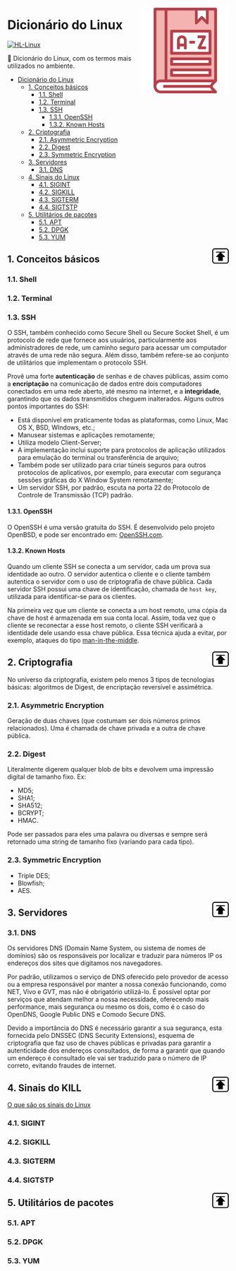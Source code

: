 <!-- LOGO DIREITO -->
<a href="#dicionário-do-linux"><img width="200px" src="../../Images/dictionary.png" align="right" /></a>

# Dicionário do Linux

<p align="left">
  <a href="https://github.com/JonathanTSilva/HL-Linux">
    <img src="https://img.shields.io/static/v1?label=HomeLab&message=Linux&color=orange&logo=linux&logoColor=white&labelColor=grey&style=flat" alt="HL-Linux">
  </a>
</p>

📖 Dicionário do Linux, com os termos mais utilizados no ambiente.

<!-- SUMÁRIO -->
- [Dicionário do Linux](#dicionário-do-linux)
  - [1. Conceitos básicos](#1-conceitos-básicos)
    - [1.1. Shell](#11-shell)
    - [1.2. Terminal](#12-terminal)
    - [1.3. SSH](#13-ssh)
      - [1.3.1. OpenSSH](#131-openssh)
      - [1.3.2. Known Hosts](#132-known-hosts)
  - [2. Criptografia](#2-criptografia)
    - [2.1. Asymmetric Encryption](#21-asymmetric-encryption)
    - [2.2. Digest](#22-digest)
    - [2.3. Symmetric Encryption](#23-symmetric-encryption)
  - [3. Servidores](#3-servidores)
    - [3.1. DNS](#31-dns)
  - [4. Sinais do Linux](#4-sinais-do-linux)
    - [4.1. SIGINT](#41-sigint)
    - [4.2. SIGKILL](#42-sigkill)
    - [4.3. SIGTERM](#43-sigterm)
    - [4.4. SIGTSTP](#44-sigtstp)
  - [5. Utilitários de pacotes](#5-utilitários-de-pacotes)
    - [5.1. APT](#51-apt)
    - [5.2. DPGK](#52-dpgk)
    - [5.3. YUM](#53-yum)

<!-- VOLTAR AO ÍNICIO -->
<a href="#"><img width="40px" src="https://github.com/JonathanTSilva/JonathanTSilva/blob/main/Images/back-to-top.png" align="right" /></a>

## 1. Conceitos básicos

### 1.1. Shell

### 1.2. Terminal

### 1.3. SSH

O SSH, também conhecido como Secure Shell ou Secure Socket Shell, é um protocolo de rede que fornece aos usuários, particularmente aos administradores de rede, um caminho seguro para acessar um computador através de uma rede não segura. Além disso, também refere-se ao conjunto de utilitários que implementam o protocolo SSH.

Provê uma forte **autenticação** de senhas e de chaves públicas, assim como a **encriptação** na comunicação de dados entre dois computadores conectados em uma rede aberto, até mesmo na internet, e a **integridade**, garantindo que os dados transmitidos cheguem inalterados. Alguns outros pontos importantes do SSH:

- Está disponível em praticamente todas as plataformas, como Linux, Mac OS X, BSD, WIndows, etc.;
- Manusear sistemas e aplicações remotamente;
- Utiliza modelo Client-Server;
- A implementação inclui suporte para protocolos de aplicação utilizados para emulação do terminal ou transferência de arquivo;
- Também pode ser utilizado para criar túneis seguros para outros protocolos de aplicativos, por exemplo, para executar com segurança sessões gráficas do X Window System remotamente;
- Um servidor SSH, por padrão, escuta na porta 22 do Protocolo de Controle de Transmissão (TCP) padrão.

#### 1.3.1. OpenSSH

O OpenSSH é uma versão gratuita do SSH. É desenvolvido pelo projeto OpenBSD, e pode ser encontrado em: [OpenSSH.com](https://www.openssh.com/).

#### 1.3.2. Known Hosts

Quando um cliente SSH se conecta a um servidor, cada um prova sua identidade ao outro. O servidor autentica o cliente e o cliente também autentica o servidor com o uso de criptografia de chave pública. Cada servidor SSH possui uma chave de identificação, chamada de `host key`, utilizada para identificar-se para os clientes.

Na primeira vez que um cliente se conecta a um host remoto, uma cópia da chave de host é armazenada em sua conta local. Assim, toda vez que o cliente se reconectar a esse host remoto, o cliente SSH verificará a identidade dele usando essa chave pública. Essa técnica ajuda a evitar, por exemplo, ataques do tipo [man-in-the-middle][1].

<!-- VOLTAR AO ÍNICIO -->
<a href="#"><img width="40px" src="https://github.com/JonathanTSilva/JonathanTSilva/blob/main/Images/back-to-top.png" align="right" /></a>

## 2. Criptografia

No universo da criptografia, existem pelo menos 3 tipos de tecnologias básicas: algoritmos de Digest, de encriptação reversível e assimétrica.

### 2.1. Asymmetric Encryption

Geração de duas chaves (que costumam ser dois números primos relacionados). Uma é chamada de chave privada e a outra de chave pública.

### 2.2. Digest

Literalmente digerem qualquer blob de bits e devolvem uma impressão digital de tamanho fixo. Ex:

- MD5;
- SHA1;
- SHA512;
- BCRYPT;
- HMAC.

Pode ser passados para eles uma palavra ou diversas e sempre será retornado uma string de tamanho fixo (variando para cada tipo).

### 2.3. Symmetric Encryption

- Triple DES;
- Blowfish;
- AES.

<!-- VOLTAR AO ÍNICIO -->
<a href="#"><img width="40px" src="https://github.com/JonathanTSilva/JonathanTSilva/blob/main/Images/back-to-top.png" align="right" /></a>

## 3. Servidores

### 3.1. DNS

Os servidores DNS (Domain Name System, ou sistema de nomes de domínios) são os responsáveis por localizar e traduzir para números IP os endereços dos sites que digitamos nos navegadores.

Por padrão, utilizamos o serviço de DNS oferecido pelo provedor de acesso ou a empresa responsável por manter a nossa conexão funcionando, como NET, Vivo e GVT, mas não é obrigatório utilizá-lo. É possível optar por serviços que atendam melhor a nossa necessidade, oferecendo mais performance, mais segurança ou mesmo os dois, como é o caso do OpenDNS, Google Public DNS e Comodo Secure DNS.

Devido a importância do DNS é necessário garantir a sua segurança, esta fornecida pelo DNSSEC (DNS Security Extensions), esquema de criptografia que faz uso de chaves públicas e privadas para garantir a autenticidade dos endereços consultados, de forma a garantir que quando um endereço é consultado ele vai ser traduzido para o número de IP correto, evitando fraudes de internet.

<!-- VOLTAR AO ÍNICIO -->
<a href="#"><img width="40px" src="https://github.com/JonathanTSilva/JonathanTSilva/blob/main/Images/back-to-top.png" align="right" /></a>

## 4. Sinais do KILL

[O que são os sinais do Linux](https://www.cloudsavvyit.com/11072/linux-signals-hacks-definition-and-more/)

### 4.1. SIGINT

### 4.2. SIGKILL

### 4.3. SIGTERM

### 4.4. SIGTSTP

<!-- VOLTAR AO ÍNICIO -->
<a href="#"><img width="40px" src="https://github.com/JonathanTSilva/JonathanTSilva/blob/main/Images/back-to-top.png" align="right" /></a>

## 5. Utilitários de pacotes

### 5.1. APT

### 5.2. DPGK

### 5.3. YUM

[1]: https://www.kaspersky.com.br/blog/what-is-a-man-in-the-middle-attack/462/
